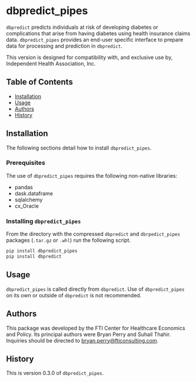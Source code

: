# dbpredict_pipes
``dbpredict`` predicts individuals at risk of developing diabetes or complications that arise from having diabetes using health insurance claims data. ``dbpredict_pipes`` provides an end-user specific interface to prepare data for processing and prediction in ``dbpredict``.

This version is designed for compatibility with, and exclusive use by, Independent Health Association, Inc.

## Table of Contents
* [Installation](#Installation)
* [Usage](#Usage)
* [Authors](#Authors)
* [History](#History)

## Installation
The following sections detail how to install ``dbpredict_pipes``.

### Prerequisites
The use of ``dbpredict_pipes`` requires the following non-native libraries:
* pandas
* dask.dataframe
* sqlalchemy
* cx_Oracle

### Installing ``dbpredict_pipes``
From the directory with the compressed `dbpredict` and `dbrpedict_pipes` packages (`.tar.gz` or `.whl`) run the following script.
```bash
pip install dbpredict_pipes
pip install dbpredict
```

## Usage
``dbpredict_pipes`` is called directly from ``dbpredict``. Use of ``dbpredict_pipes`` on its own or outside 
of ``dbpredict`` is not recommended.

## Authors
This package was developed by the FTI Center for Healthcare Economics and Policy. Its principal authors were Bryan Perry and Suhail Thahir. Inquiries should be directed to [bryan.perry@fticonsulting.com](mailto:bryan.perry@fticonsulting.com).

## History
This is version 0.3.0 of ``dbpredict_pipes``.
